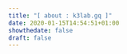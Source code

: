 ```yaml
---
title: "[ about : k3lab.gq ]"
date: 2020-01-15T14:54:51+01:00
showthedate: false
draft: false
---
```



